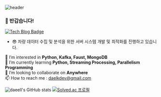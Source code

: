 
![header](https://capsule-render.vercel.app/api?type=soft&color=auto&height=300&section=header&text=Hello%20I'm%20Daeell&fontSize=90)

### 👋 반갑습니다!

[![Tech Blog Badge](https://img.shields.io/badge/Blog-CC0000?style=flat-square&logo=Tesla&logoColor=white&link=https://velog.io/@daelkdev)](https://velog.io/@daelkdev)

* 😎 차량 데이터 수집 및 분석을 위한 서버 시스템 개발 및 최적화를 진행하고 있습니다.

👀 I’m interested in **Python, Kafka, Faust, MongoDB**  
🌱 I’m currently learning **Python, Streaming Processing, Parallelism Programming**  
💞️ I’m looking to collaborate on **Anywhere**   
📫 How to reach me : daelkdev@gmail.com 

![daeell's GitHub stats](https://github-readme-stats.vercel.app/api?username=daeell&show_icons=true&theme=radical)
[![Solved.ac
프로필](http://mazassumnida.wtf/api/v2/generate_badge?boj=syword1111)](https://solved.ac/{handle})
<!--
**Daeell/daeell** is a ✨ _special_ ✨ repository because its `README.md` (this file) appears on your GitHub profile.


Here are some ideas to get you started:

- 🔭 I’m currently working on ...
- 🌱 I’m currently learning ...
- 👯 I’m looking to collaborate on ...
- 🤔 I’m looking for help with ...
- 💬 Ask me about ...
- 📫 How to reach me: ...
- 😄 Pronouns: ...
- ⚡ Fun fact: ...
-->
